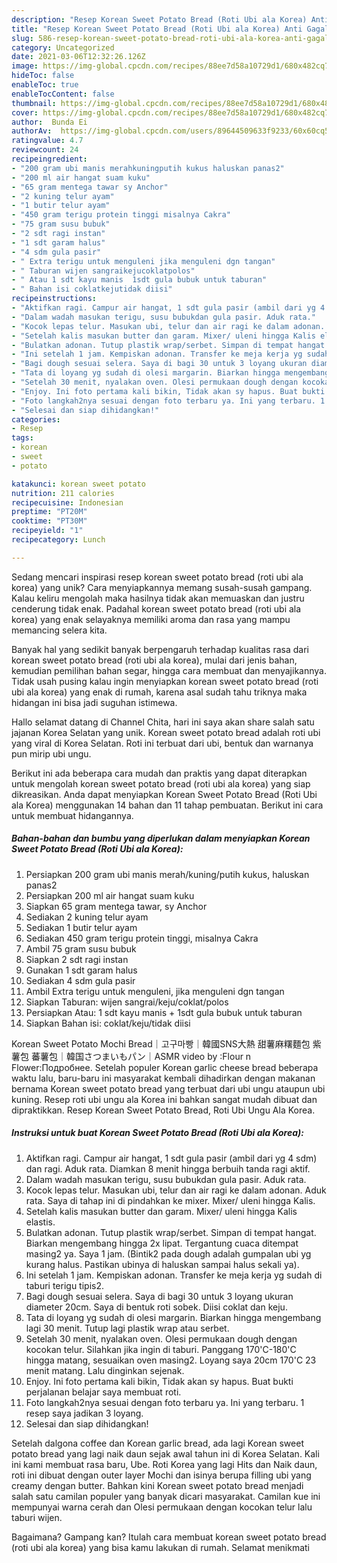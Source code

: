 ```yaml
---
description: "Resep Korean Sweet Potato Bread (Roti Ubi ala Korea) Anti Gagal"
title: "Resep Korean Sweet Potato Bread (Roti Ubi ala Korea) Anti Gagal"
slug: 586-resep-korean-sweet-potato-bread-roti-ubi-ala-korea-anti-gagal
category: Uncategorized
date: 2021-03-06T12:32:26.126Z
image: https://img-global.cpcdn.com/recipes/88ee7d58a10729d1/680x482cq70/korean-sweet-potato-bread-roti-ubi-ala-korea-foto-resep-utama.jpg
hideToc: false
enableToc: true
enableTocContent: false
thumbnail: https://img-global.cpcdn.com/recipes/88ee7d58a10729d1/680x482cq70/korean-sweet-potato-bread-roti-ubi-ala-korea-foto-resep-utama.jpg
cover: https://img-global.cpcdn.com/recipes/88ee7d58a10729d1/680x482cq70/korean-sweet-potato-bread-roti-ubi-ala-korea-foto-resep-utama.jpg
author:  Bunda Ei
authorAv:  https://img-global.cpcdn.com/users/89644509633f9233/60x60cq50/avatar.jpg
ratingvalue: 4.7
reviewcount: 24
recipeingredient:
- "200 gram ubi manis merahkuningputih kukus haluskan panas2"
- "200 ml air hangat suam kuku"
- "65 gram mentega tawar sy Anchor"
- "2 kuning telur ayam"
- "1 butir telur ayam"
- "450 gram terigu protein tinggi misalnya Cakra"
- "75 gram susu bubuk"
- "2 sdt ragi instan"
- "1 sdt garam halus"
- "4 sdm gula pasir"
- " Extra terigu untuk menguleni jika menguleni dgn tangan"
- " Taburan wijen sangraikejucoklatpolos"
- " Atau 1 sdt kayu manis  1sdt gula bubuk untuk taburan"
- " Bahan isi coklatkejutidak diisi"
recipeinstructions:
- "Aktifkan ragi. Campur air hangat, 1 sdt gula pasir (ambil dari yg 4 sdm) dan ragi. Aduk rata. Diamkan 8 menit hingga berbuih tanda ragi aktif."
- "Dalam wadah masukan terigu, susu bubukdan gula pasir. Aduk rata."
- "Kocok lepas telur. Masukan ubi, telur dan air ragi ke dalam adonan. Aduk rata. Saya di tahap ini di pindahkan ke mixer. Mixer/ uleni hingga Kalis."
- "Setelah kalis masukan butter dan garam. Mixer/ uleni hingga Kalis elastis."
- "Bulatkan adonan. Tutup plastik wrap/serbet. Simpan di tempat hangat. Biarkan mengembang hingga 2x lipat. Tergantung cuaca ditempat masing2 ya. Saya 1 jam. (Bintik2 pada dough adalah gumpalan ubi yg kurang halus. Pastikan ubinya di haluskan sampai halus sekali ya)."
- "Ini setelah 1 jam. Kempiskan adonan. Transfer ke meja kerja yg sudah di taburi terigu tipis2."
- "Bagi dough sesuai selera. Saya di bagi 30 untuk 3 loyang ukuran diameter 20cm. Saya di bentuk roti sobek. Diisi coklat dan keju."
- "Tata di loyang yg sudah di olesi margarin. Biarkan hingga mengembang lagi 30 menit. Tutup lagi plastik wrap atau serbet."
- "Setelah 30 menit, nyalakan oven. Olesi permukaan dough dengan kocokan telur. Silahkan jika ingin di taburi. Panggang 170&#39;C-180&#39;C hingga matang, sesuaikan oven masing2. Loyang saya 20cm 170&#39;C 23 menit matang. Lalu dinginkan sejenak."
- "Enjoy. Ini foto pertama kali bikin, Tidak akan sy hapus. Buat bukti perjalanan belajar saya membuat roti."
- "Foto langkah2nya sesuai dengan foto terbaru ya. Ini yang terbaru. 1 resep saya jadikan 3 loyang."
- "Selesai dan siap dihidangkan!"
categories:
- Resep
tags:
- korean
- sweet
- potato

katakunci: korean sweet potato 
nutrition: 211 calories
recipecuisine: Indonesian
preptime: "PT20M"
cooktime: "PT30M"
recipeyield: "1"
recipecategory: Lunch

---
```



Sedang mencari inspirasi resep korean sweet potato bread (roti ubi ala korea) yang unik? Cara menyiapkannya memang susah-susah gampang. Kalau keliru mengolah maka hasilnya tidak akan memuaskan dan justru cenderung tidak enak. Padahal korean sweet potato bread (roti ubi ala korea) yang enak selayaknya memiliki aroma dan rasa yang mampu memancing selera kita.


Banyak hal yang sedikit banyak berpengaruh terhadap kualitas rasa dari korean sweet potato bread (roti ubi ala korea), mulai dari jenis bahan, kemudian pemilihan bahan segar, hingga cara membuat dan menyajikannya. Tidak usah pusing kalau ingin menyiapkan korean sweet potato bread (roti ubi ala korea) yang enak di rumah, karena asal sudah tahu triknya maka hidangan ini bisa jadi suguhan istimewa.

Hallo selamat datang di Channel Chita, hari ini saya akan share salah satu jajanan Korea Selatan yang unik. Korean sweet potato bread adalah roti ubi yang viral di Korea Selatan. Roti ini terbuat dari ubi, bentuk dan warnanya pun mirip ubi ungu.


Berikut ini ada beberapa cara mudah dan praktis yang dapat diterapkan untuk mengolah korean sweet potato bread (roti ubi ala korea) yang siap dikreasikan. Anda dapat menyiapkan Korean Sweet Potato Bread (Roti Ubi ala Korea) menggunakan 14 bahan dan 11 tahap pembuatan. Berikut ini cara untuk membuat hidangannya.

<!--inarticleads1-->

##### Bahan-bahan dan bumbu yang diperlukan dalam menyiapkan Korean Sweet Potato Bread (Roti Ubi ala Korea):

1. Persiapkan 200 gram ubi manis merah/kuning/putih kukus, haluskan panas2
1. Persiapkan 200 ml air hangat suam kuku
1. Siapkan 65 gram mentega tawar, sy Anchor
1. Sediakan 2 kuning telur ayam
1. Sediakan 1 butir telur ayam
1. Sediakan 450 gram terigu protein tinggi, misalnya Cakra
1. Ambil 75 gram susu bubuk
1. Siapkan 2 sdt ragi instan
1. Gunakan 1 sdt garam halus
1. Sediakan 4 sdm gula pasir
1. Ambil  Extra terigu untuk menguleni, jika menguleni dgn tangan
1. Siapkan  Taburan: wijen sangrai/keju/coklat/polos
1. Persiapkan  Atau: 1 sdt kayu manis + 1sdt gula bubuk untuk taburan
1. Siapkan  Bahan isi: coklat/keju/tidak diisi


Korean Sweet Potato Mochi Bread｜고구마빵｜韓國SNS大熱 甜薯麻糬麵包 紫薯包 蕃薯包｜韓国さつまいもパン｜ASMR video by :Flour n Flower:Подробнее. Setelah populer Korean garlic cheese bread beberapa waktu lalu, baru-baru ini masyarakat kembali dihadirkan dengan makanan bernama Korean sweet potato bread yang terbuat dari ubi ungu ataupun ubi kuning. Resep roti ubi ungu ala Korea ini bahkan sangat mudah dibuat dan dipraktikkan. Resep Korean Sweet Potato Bread, Roti Ubi Ungu Ala Korea. 

<!--inarticleads2-->

##### Instruksi untuk buat Korean Sweet Potato Bread (Roti Ubi ala Korea):

1. Aktifkan ragi. Campur air hangat, 1 sdt gula pasir (ambil dari yg 4 sdm) dan ragi. Aduk rata. Diamkan 8 menit hingga berbuih tanda ragi aktif.
1. Dalam wadah masukan terigu, susu bubukdan gula pasir. Aduk rata.
1. Kocok lepas telur. Masukan ubi, telur dan air ragi ke dalam adonan. Aduk rata. Saya di tahap ini di pindahkan ke mixer. Mixer/ uleni hingga Kalis.
1. Setelah kalis masukan butter dan garam. Mixer/ uleni hingga Kalis elastis.
1. Bulatkan adonan. Tutup plastik wrap/serbet. Simpan di tempat hangat. Biarkan mengembang hingga 2x lipat. Tergantung cuaca ditempat masing2 ya. Saya 1 jam. (Bintik2 pada dough adalah gumpalan ubi yg kurang halus. Pastikan ubinya di haluskan sampai halus sekali ya).
1. Ini setelah 1 jam. Kempiskan adonan. Transfer ke meja kerja yg sudah di taburi terigu tipis2.
1. Bagi dough sesuai selera. Saya di bagi 30 untuk 3 loyang ukuran diameter 20cm. Saya di bentuk roti sobek. Diisi coklat dan keju.
1. Tata di loyang yg sudah di olesi margarin. Biarkan hingga mengembang lagi 30 menit. Tutup lagi plastik wrap atau serbet.
1. Setelah 30 menit, nyalakan oven. Olesi permukaan dough dengan kocokan telur. Silahkan jika ingin di taburi. Panggang 170&#39;C-180&#39;C hingga matang, sesuaikan oven masing2. Loyang saya 20cm 170&#39;C 23 menit matang. Lalu dinginkan sejenak.
1. Enjoy. Ini foto pertama kali bikin, Tidak akan sy hapus. Buat bukti perjalanan belajar saya membuat roti.
1. Foto langkah2nya sesuai dengan foto terbaru ya. Ini yang terbaru. 1 resep saya jadikan 3 loyang.
1. Selesai dan siap dihidangkan!

Setelah dalgona coffee dan Korean garlic bread, ada lagi Korean sweet potato bread yang lagi naik daun sejak awal tahun ini di Korea Selatan. Kali ini kami membuat rasa baru, Ube. Roti Korea yang lagi Hits dan Naik daun, roti ini dibuat dengan outer layer Mochi dan isinya berupa filling ubi yang creamy dengan butter. Bahkan kini Korean sweet potato bread menjadi salah satu camilan populer yang banyak dicari masyarakat. Camilan kue ini mempunyai warna cerah dan Olesi permukaan dengan kocokan telur lalu taburi wijen. 

Bagaimana? Gampang kan? Itulah cara membuat korean sweet potato bread (roti ubi ala korea) yang bisa kamu lakukan di rumah. Selamat menikmati
